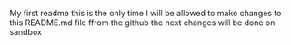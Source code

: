 My first readme
this is the only time I will be allowed to make changes to this README.md file ffrom the github 
the next changes will be done on sandbox
